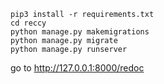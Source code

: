 ```
pip3 install -r requirements.txt
cd reccy
python manage.py makemigrations
python manage.py migrate
python manage.py runserver
```
go to http://127.0.0.1:8000/redoc
